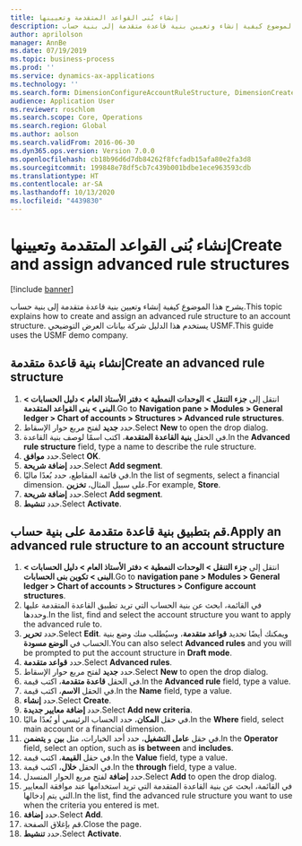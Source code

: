 ```yaml
---
title: إنشاء بُنى القواعد المتقدمة وتعيينها
description: يشرح هذا الموضوع كيفية إنشاء وتعيين بنية قاعدة متقدمة إلى بنية حساب.
author: aprilolson
manager: AnnBe
ms.date: 07/19/2019
ms.topic: business-process
ms.prod: ''
ms.service: dynamics-ax-applications
ms.technology: ''
ms.search.form: DimensionConfigureAccountRuleStructure, DimensionCreateAccountRuleStructure, DimensionHierarchyAddLevel, DimensionHierarchyConstraintActivate, DimensionConfigureAccountStructure, DimensionConfigureAccountRule, DimensionCreateAccountRule, DimensionSelectAccountRuleStructure
audience: Application User
ms.reviewer: roschlom
ms.search.scope: Core, Operations
ms.search.region: Global
ms.author: aolson
ms.search.validFrom: 2016-06-30
ms.dyn365.ops.version: Version 7.0.0
ms.openlocfilehash: cb18b96d6d7db84262f8fcfadb15afa80e2fa3d8
ms.sourcegitcommit: 199848e78df5cb7c439b001bdbe1ece963593cdb
ms.translationtype: HT
ms.contentlocale: ar-SA
ms.lasthandoff: 10/13/2020
ms.locfileid: "4439830"
---
```

# <a name="create-and-assign-advanced-rule-structures"></a><span data-ttu-id="d1b4e-103">إنشاء بُنى القواعد المتقدمة وتعيينها</span><span class="sxs-lookup"><span data-stu-id="d1b4e-103">Create and assign advanced rule structures</span></span>

[!include [banner](../../includes/banner.md)]

<span data-ttu-id="d1b4e-104">يشرح هذا الموضوع كيفية إنشاء وتعيين بنية قاعدة متقدمة إلى بنية حساب.</span><span class="sxs-lookup"><span data-stu-id="d1b4e-104">This topic explains how to create and assign an advanced rule structure to an account structure.</span></span> <span data-ttu-id="d1b4e-105">يستخدم هذا الدليل شركة بيانات العرض التوضيحي USMF.</span><span class="sxs-lookup"><span data-stu-id="d1b4e-105">This guide uses the USMF demo company.</span></span>

## <a name="create-an-advanced-rule-structure"></a><span data-ttu-id="d1b4e-106">إنشاء بنية قاعدة متقدمة</span><span class="sxs-lookup"><span data-stu-id="d1b4e-106">Create an advanced rule structure</span></span>
1. <span data-ttu-id="d1b4e-107">انتقل إلى **جزء التنقل > الوحدات النمطية > دفتر الأستاذ العام > دليل الحسابات > البنى > بنى القواعد المتقدمة**.</span><span class="sxs-lookup"><span data-stu-id="d1b4e-107">Go to **Navigation pane > Modules > General ledger > Chart of accounts > Structures > Advanced rule structures**.</span></span>
2. <span data-ttu-id="d1b4e-108">حدد **جديد** لفتح مربع حوار الإسقاط‬.</span><span class="sxs-lookup"><span data-stu-id="d1b4e-108">Select **New** to open the drop dialog.</span></span>
3. <span data-ttu-id="d1b4e-109">في الحقل **بنية القاعدة المتقدمة**، اكتب اسمًا لوصف بنية القاعدة.</span><span class="sxs-lookup"><span data-stu-id="d1b4e-109">In the **Advanced rule structure** field, type a name to describe the rule structure.</span></span>
4. <span data-ttu-id="d1b4e-110">حدد **موافق**.</span><span class="sxs-lookup"><span data-stu-id="d1b4e-110">Select **OK**.</span></span>
5. <span data-ttu-id="d1b4e-111">حدد **إضافة شريحة**.</span><span class="sxs-lookup"><span data-stu-id="d1b4e-111">Select **Add segment**.</span></span>
6. <span data-ttu-id="d1b4e-112">في قائمة المقاطع، حدد بُعدًا ماليًا.</span><span class="sxs-lookup"><span data-stu-id="d1b4e-112">In the list of segments, select a financial dimension.</span></span> <span data-ttu-id="d1b4e-113">على سبيل المثال، **تخزين**.</span><span class="sxs-lookup"><span data-stu-id="d1b4e-113">For example, **Store**.</span></span>  
7. <span data-ttu-id="d1b4e-114">حدد **إضافة شريحة**.</span><span class="sxs-lookup"><span data-stu-id="d1b4e-114">Select **Add segment**.</span></span>
8. <span data-ttu-id="d1b4e-115">حدد **تنشيط**.</span><span class="sxs-lookup"><span data-stu-id="d1b4e-115">Select **Activate**.</span></span>

## <a name="apply-an-advanced-rule-structure-to-an-account-structure"></a><span data-ttu-id="d1b4e-116">قم بتطبيق بنية قاعدة متقدمة على بنية حساب.</span><span class="sxs-lookup"><span data-stu-id="d1b4e-116">Apply an advanced rule structure to an account structure</span></span>
1. <span data-ttu-id="d1b4e-117">انتقل إلى **جزء التنقل > الوحدات النمطية > دفتر الأستاذ العام > دليل الحسابات > البنى > تكوين بنى الحسابات‬**.</span><span class="sxs-lookup"><span data-stu-id="d1b4e-117">Go to **navigation pane > Modules > General ledger > Chart of accounts > Structures > Configure account structures**.</span></span>
2. <span data-ttu-id="d1b4e-118">في القائمة، ابحث عن بنية الحساب التي تريد تطبيق القاعدة المتقدمة عليها وحددها.</span><span class="sxs-lookup"><span data-stu-id="d1b4e-118">In the list, find and select the account structure you want to apply the advanced rule to.</span></span>
3. <span data-ttu-id="d1b4e-119">حدد **تحرير**.</span><span class="sxs-lookup"><span data-stu-id="d1b4e-119">Select **Edit**.</span></span> <span data-ttu-id="d1b4e-120">ويمكنك أيضًا تحديد **قواعد متقدمة**، وسيُطلب منك وضع بنية الحساب في **الوضع مسودة**.</span><span class="sxs-lookup"><span data-stu-id="d1b4e-120">You can also select **Advanced rules** and you will be prompted to put the account structure in **Draft mode**.</span></span>  
4. <span data-ttu-id="d1b4e-121">حدد **قواعد متقدمة**.</span><span class="sxs-lookup"><span data-stu-id="d1b4e-121">Select **Advanced rules**.</span></span>
5. <span data-ttu-id="d1b4e-122">حدد **جديد** لفتح مربع حوار الإسقاط‬.</span><span class="sxs-lookup"><span data-stu-id="d1b4e-122">Select **New** to open the drop dialog.</span></span>
6. <span data-ttu-id="d1b4e-123">في الحقل **قاعدة متقدمة**، اكتب قيمة.</span><span class="sxs-lookup"><span data-stu-id="d1b4e-123">In the **Advanced rule** field, type a value.</span></span>
7. <span data-ttu-id="d1b4e-124">في الحقل **الاسم**، اكتب قيمة.</span><span class="sxs-lookup"><span data-stu-id="d1b4e-124">In the **Name** field, type a value.</span></span>
8. <span data-ttu-id="d1b4e-125">حدد **إنشاء**.</span><span class="sxs-lookup"><span data-stu-id="d1b4e-125">Select **Create**.</span></span>
9. <span data-ttu-id="d1b4e-126">حدد **إضافة معايير جديدة**.</span><span class="sxs-lookup"><span data-stu-id="d1b4e-126">Select **Add new criteria**.</span></span>
10. <span data-ttu-id="d1b4e-127">في حقل **المكان**، حدد الحساب الرئيسي أو بُعدًا ماليًا.</span><span class="sxs-lookup"><span data-stu-id="d1b4e-127">In the **Where** field, select main account or a financial dimension.</span></span>
11. <span data-ttu-id="d1b4e-128">في حقل **عامل التشغيل**، حدد أحد الخيارات، مثل **بين** و **يتضمن**.</span><span class="sxs-lookup"><span data-stu-id="d1b4e-128">In the **Operator** field, select an option, such as **is between** and **includes**.</span></span>
12. <span data-ttu-id="d1b4e-129">في حقل **القيمة**، اكتب قيمة.</span><span class="sxs-lookup"><span data-stu-id="d1b4e-129">In the **Value** field, type a value.</span></span>
13. <span data-ttu-id="d1b4e-130">في الحقل **خلال**، اكتب قيمة.</span><span class="sxs-lookup"><span data-stu-id="d1b4e-130">In the **through** field, type a value.</span></span>
14. <span data-ttu-id="d1b4e-131">حدد **إضافة** لفتح مربع الحوار المنسدل.</span><span class="sxs-lookup"><span data-stu-id="d1b4e-131">Select **Add** to open the drop dialog.</span></span>
15. <span data-ttu-id="d1b4e-132">في القائمة، ابحث عن بنية القاعدة المتقدمة التي تريد استخدامها عند موافقة المعايير التي يتم إدخالها.</span><span class="sxs-lookup"><span data-stu-id="d1b4e-132">In the list, find the advanced rule structure you want to use when the criteria you entered is met.</span></span>
16. <span data-ttu-id="d1b4e-133">حدد **إضافة**.</span><span class="sxs-lookup"><span data-stu-id="d1b4e-133">Select **Add**.</span></span>
17. <span data-ttu-id="d1b4e-134">قم بإغلاق الصفحة.</span><span class="sxs-lookup"><span data-stu-id="d1b4e-134">Close the page.</span></span>
18. <span data-ttu-id="d1b4e-135">حدد **تنشيط**.</span><span class="sxs-lookup"><span data-stu-id="d1b4e-135">Select **Activate**.</span></span>

